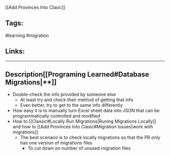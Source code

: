 [[Add Provinces Into Clasic]]

## Tags:
#learning #migration 

## Links:

---

## Description[[Programing Learned#Database Migrations|**]]
- Double-check the info provided by someone else
	- At least try and check their method of getting that info
	- Even better, try to get to the same info differently
- How easy it is to manually turn Excel sheet data into JSON that can be programmatically controlled and modified
- How to [[Classic#Locally Run Migrations|Runing Migrations Locally]] and how to [[Add Provinces Into Clasic#Migration Issues|work with migrations]]
	- The best scenario is to check locally migrations so that the PR only has one version of migrations files
		- To cut down on number of unused migration files